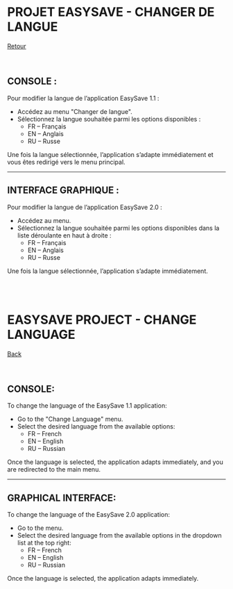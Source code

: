# PROJET EASYSAVE - CHANGER DE LANGUE  
[Retour](../UserDocumentation.md)  

</br>  

## CONSOLE :  

Pour modifier la langue de l’application EasySave 1.1 :  

- Accédez au menu "Changer de langue".  
- Sélectionnez la langue souhaitée parmi les options disponibles :  
  - FR – Français  
  - EN – Anglais  
  - RU – Russe  

Une fois la langue sélectionnée, l’application s’adapte immédiatement et vous êtes redirigé vers le menu principal.  

---  

## INTERFACE GRAPHIQUE :  

Pour modifier la langue de l’application EasySave 2.0 :  

- Accédez au menu.  
- Sélectionnez la langue souhaitée parmi les options disponibles dans la liste déroulante en haut à droite :  
  - FR – Français  
  - EN – Anglais  
  - RU – Russe  

Une fois la langue sélectionnée, l’application s’adapte immédiatement.  

</br>  
</br>  

# **EASYSAVE PROJECT - CHANGE LANGUAGE**  
[Back](../UserDocumentation.md)  

</br>  

## **CONSOLE:**  

To change the language of the EasySave 1.1 application:  

- Go to the "Change Language" menu.  
- Select the desired language from the available options:  
  - FR – French  
  - EN – English  
  - RU – Russian  

Once the language is selected, the application adapts immediately, and you are redirected to the main menu.  

---  

## **GRAPHICAL INTERFACE:**  

To change the language of the EasySave 2.0 application:  

- Go to the menu.  
- Select the desired language from the available options in the dropdown list at the top right:  
  - FR – French  
  - EN – English  
  - RU – Russian  

Once the language is selected, the application adapts immediately.